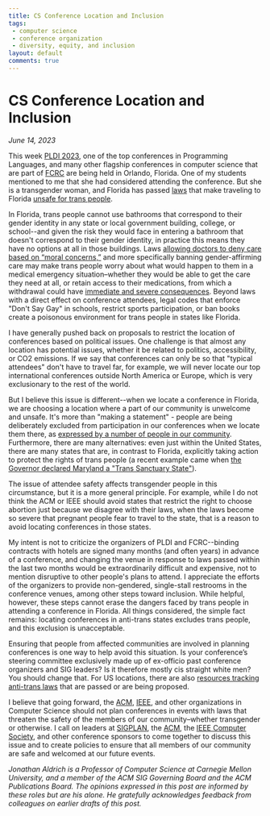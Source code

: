 ```yaml
---
title: CS Conference Location and Inclusion
tags:
 - computer science
 - conference organization
 - diversity, equity, and inclusion
layout: default
comments: true
---
```




CS Conference Location and Inclusion
====================================

*June 14, 2023*

This week [PLDI 2023](https://pldi23.sigplan.org/), one of the top conferences in Programming Languages, and many other flagship conferences in computer science that are part of [FCRC](https://fcrc.acm.org/) are being held in Orlando, Florida.  One of my students mentioned to me that she had considered attending the conference.  But she is a transgender woman, and Florida has passed [laws](https://www.tallahassee.com/story/news/politics/2023/04/25/floridas-trans-people-parents-of-trans-kids-see-options-steadily-banned/70132161007/) that make traveling to Florida [unsafe for trans people](https://www.eqfl.org/florida-travel-advisory).

In Florida, trans people cannot use bathrooms that correspond to their gender identity in any state or local government building, college, or school--and given the risk they would face in entering a bathroom that doesn't correspond to their gender identity, in practice this means they have no options at all in those buildings.  Laws [allowing doctors to deny care based on “moral concerns,”](https://www.aclufl.org/en/press-releases/aclu-florida-statement-bill-allows-healthcare-providers-and-payors-refuse-healthcare) and more specifically banning gender-affirming care may make trans people worry about what would happen to them in a medical emergency situation–whether they would be able to get the care they need at all, or retain access to their  medications, from which a withdrawal could have [immediate and severe consequences](https://enbynyc.com/blogs/news/side-effects-of-stopping-hrt-suddenly).  Beyond laws with a direct effect on conference attendees, legal codes that enforce "Don't Say Gay" in schools, restrict sports participation, or ban books create a poisonous environment for trans people in states like Florida.

I have generally pushed back on proposals to restrict the location of conferences based on political issues.  One challenge is that almost any location has potential issues, whether it be related to politics, accessibility, or CO2 emissions.  If we say that conferences can only be so that "typical attendees" don't have to travel far, for example, we will never locate our top international conferences outside North America or Europe, which is very exclusionary to the rest of the world.

But I believe this issue is different--when we locate a conference in Florida, we are choosing a location where a part of our community is unwelcome and unsafe.  It's more than "making a statement" - people are being deliberately excluded from participation in our conferences when we locate them there, as [expressed by a number of people in our community](https://twitter.com/search?q=pldi%20florida&src=typed_query).  Furthermore, there are many alternatives: even just within the United States, there are many states that are, in contrast to Florida, explicitly taking action to protect the rights of trans people (a recent example came when [the Governor declared Maryland a "Trans Sanctuary State"](https://www.erininthemorning.com/p/maryland-governor-declares-maryland)).

The issue of attendee safety affects transgender people in this circumstance, but it is a more general principle.  For example, while I do not think the ACM or IEEE should avoid states that restrict the right to choose abortion just because we disagree with their laws, when the laws become so severe that pregnant people fear to travel to the state, that is a reason to avoid locating conferences in those states.

My intent is not to criticize the organizers of PLDI and FCRC--binding contracts with hotels are signed many months (and often years) in advance of a conference, and changing the venue in response to laws passed within the last two months would be extraordinarily difficult and expensive, not to mention disruptive to other people's plans to attend.  I appreciate the efforts of the organizers to provide non-gendered, single-stall restrooms in the conference venues, among other steps toward inclusion.  While helpful, however, these steps cannot erase the dangers faced by trans people in attending a conference in Florida.  All things considered, the simple fact remains: locating conferences in anti-trans states excludes trans people, and this exclusion is unacceptable.

Ensuring that people from affected communities are involved in planning conferences is one way to help avoid this situation.  Is your conference’s steering committee exclusively made up of ex-officio past conference organizers and SIG leaders?  Is it therefore mostly cis straight white men?  You should change that. For US locations, there are also [resources tracking anti-trans laws](https://www.aclu.org/legislative-attacks-on-lgbtq-rights) that are passed or are being proposed.

I believe that going forward, the [ACM](https://www.acm.org/), [IEEE](https://www.ieee.org/), and other organizations in Computer Science should not plan conferences in events with laws that threaten the safety of the members of our community–whether transgender or otherwise.  I call on leaders at [SIGPLAN](https://www.sigplan.org/), the [ACM](https://www.acm.org/), the [IEEE Computer Society](https://www.computer.org/), and other conference sponsors to come together to discuss this issue and to create policies to ensure that all members of our community are safe and welcomed at our future events.

*Jonathan Aldrich is a Professor of Computer Science at Carnegie Mellon University, and a member of the ACM SIG Governing Board and the ACM Publications Board.  The opinions expressed in this post are informed by these roles but are his alone.  He gratefully acknowledges feedback from colleagues on earlier drafts of this post.*
